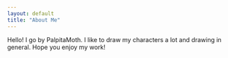 ```yaml
---
layout: default
title: "About Me"
---
```


Hello! I go by PalpitaMoth. I like to draw my characters a lot and drawing in general. Hope you enjoy my work!
